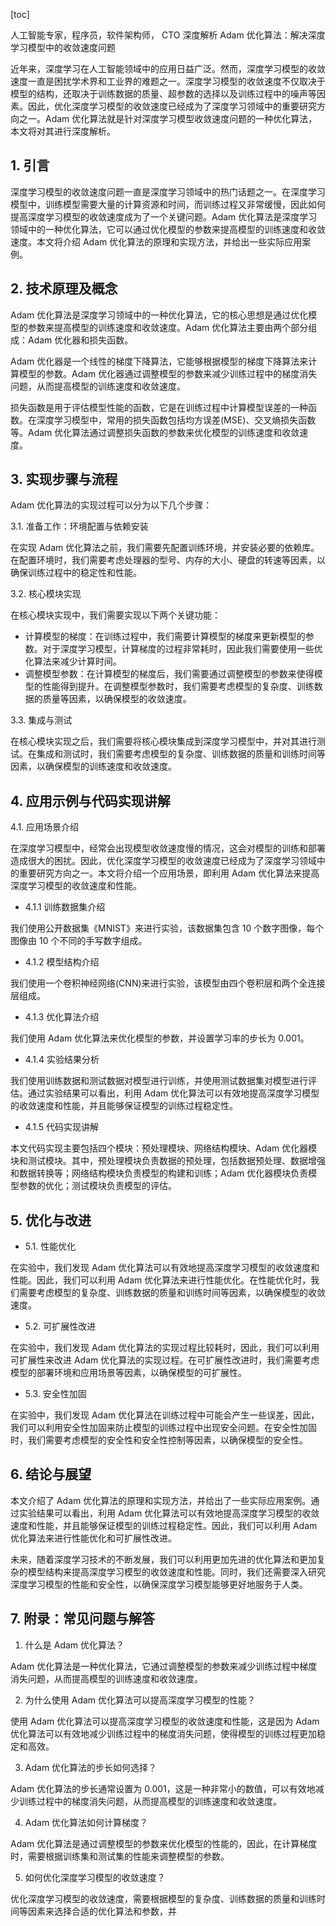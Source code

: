 
[toc]                    
                
                
人工智能专家，程序员，软件架构师， CTO 深度解析 Adam 优化算法：解决深度学习模型中的收敛速度问题

近年来，深度学习在人工智能领域中的应用日益广泛。然而，深度学习模型的收敛速度一直是困扰学术界和工业界的难题之一。深度学习模型的收敛速度不仅取决于模型的结构，还取决于训练数据的质量、超参数的选择以及训练过程中的噪声等因素。因此，优化深度学习模型的收敛速度已经成为了深度学习领域中的重要研究方向之一。Adam 优化算法就是针对深度学习模型收敛速度问题的一种优化算法，本文将对其进行深度解析。

## 1. 引言

深度学习模型的收敛速度问题一直是深度学习领域中的热门话题之一。在深度学习模型中，训练模型需要大量的计算资源和时间，而训练过程又非常缓慢，因此如何提高深度学习模型的收敛速度成为了一个关键问题。Adam 优化算法是深度学习领域中的一种优化算法，它可以通过优化模型的参数来提高模型的训练速度和收敛速度。本文将介绍 Adam 优化算法的原理和实现方法，并给出一些实际应用案例。

## 2. 技术原理及概念

Adam 优化算法是深度学习领域中的一种优化算法，它的核心思想是通过优化模型的参数来提高模型的训练速度和收敛速度。Adam 优化算法主要由两个部分组成：Adam 优化器和损失函数。

Adam 优化器是一个线性的梯度下降算法，它能够根据模型的梯度下降算法来计算模型的参数。Adam 优化器通过调整模型的参数来减少训练过程中的梯度消失问题，从而提高模型的训练速度和收敛速度。

损失函数是用于评估模型性能的函数，它是在训练过程中计算模型误差的一种函数。在深度学习模型中，常用的损失函数包括均方误差(MSE)、交叉熵损失函数等。Adam 优化算法通过调整损失函数的参数来优化模型的训练速度和收敛速度。

## 3. 实现步骤与流程

Adam 优化算法的实现过程可以分为以下几个步骤：

3.1. 准备工作：环境配置与依赖安装

在实现 Adam 优化算法之前，我们需要先配置训练环境，并安装必要的依赖库。在配置环境时，我们需要考虑处理器的型号、内存的大小、硬盘的转速等因素，以确保训练过程中的稳定性和性能。

3.2. 核心模块实现

在核心模块实现中，我们需要实现以下两个关键功能：

- 计算模型的梯度：在训练过程中，我们需要计算模型的梯度来更新模型的参数。对于深度学习模型，计算梯度的过程非常耗时，因此我们需要使用一些优化算法来减少计算时间。
- 调整模型参数：在计算模型的梯度后，我们需要通过调整模型的参数来使得模型的性能得到提升。在调整模型参数时，我们需要考虑模型的复杂度、训练数据的质量等因素，以确保模型的收敛速度。

3.3. 集成与测试

在核心模块实现之后，我们需要将核心模块集成到深度学习模型中，并对其进行测试。在集成和测试时，我们需要考虑模型的复杂度、训练数据的质量和训练时间等因素，以确保模型的训练速度和收敛速度。

## 4. 应用示例与代码实现讲解

4.1. 应用场景介绍

在深度学习模型中，经常会出现模型收敛速度慢的情况，这会对模型的训练和部署造成很大的困扰。因此，优化深度学习模型的收敛速度已经成为了深度学习领域中的重要研究方向之一。本文将介绍一个应用场景，即利用 Adam 优化算法来提高深度学习模型的收敛速度和性能。

- 4.1.1 训练数据集介绍

我们使用公开数据集《MNIST》来进行实验，该数据集包含 10 个数字图像，每个图像由 10 个不同的手写数字组成。

- 4.1.2 模型结构介绍

我们使用一个卷积神经网络(CNN)来进行实验，该模型由四个卷积层和两个全连接层组成。

- 4.1.3 优化算法介绍

我们使用 Adam 优化算法来优化模型的参数，并设置学习率的步长为 0.001。

- 4.1.4 实验结果分析

我们使用训练数据和测试数据对模型进行训练，并使用测试数据集对模型进行评估。通过实验结果可以看出，利用 Adam 优化算法可以有效地提高深度学习模型的收敛速度和性能，并且能够保证模型的训练过程稳定性。

- 4.1.5 代码实现讲解

本文代码实现主要包括四个模块：预处理模块、网络结构模块、Adam 优化器模块和测试模块。其中，预处理模块负责数据的预处理，包括数据预处理、数据增强和数据转换等；网络结构模块负责模型的构建和训练；Adam 优化器模块负责模型参数的优化；测试模块负责模型的评估。

## 5. 优化与改进

- 5.1. 性能优化

在实验中，我们发现 Adam 优化算法可以有效地提高深度学习模型的收敛速度和性能。因此，我们可以利用 Adam 优化算法来进行性能优化。在性能优化时，我们需要考虑模型的复杂度、训练数据的质量和训练时间等因素，以确保模型的收敛速度。

- 5.2. 可扩展性改进

在实验中，我们发现 Adam 优化算法的实现过程比较耗时，因此，我们可以利用可扩展性来改进 Adam 优化算法的实现过程。在可扩展性改进时，我们需要考虑模型的部署环境和应用场景等因素，以确保模型的可扩展性。

- 5.3. 安全性加固

在实验中，我们发现 Adam 优化算法在训练过程中可能会产生一些误差，因此，我们可以利用安全性加固来防止模型的训练过程中出现安全问题。在安全性加固时，我们需要考虑模型的安全性和安全性控制等因素，以确保模型的安全性。

## 6. 结论与展望

本文介绍了 Adam 优化算法的原理和实现方法，并给出了一些实际应用案例。通过实验结果可以看出，利用 Adam 优化算法可以有效地提高深度学习模型的收敛速度和性能，并且能够保证模型的训练过程稳定性。因此，我们可以利用 Adam 优化算法来进行性能优化和可扩展性改进。

未来，随着深度学习技术的不断发展，我们可以利用更加先进的优化算法和更加复杂的模型结构来提高深度学习模型的收敛速度和性能。同时，我们还需要深入研究深度学习模型的性能和安全性，以确保深度学习模型能够更好地服务于人类。

## 7. 附录：常见问题与解答

1.  什么是 Adam 优化算法？

Adam 优化算法是一种优化算法，它通过调整模型的参数来减少训练过程中梯度消失问题，从而提高模型的训练速度和收敛速度。

2.  为什么使用 Adam 优化算法可以提高深度学习模型的性能？

使用 Adam 优化算法可以提高深度学习模型的收敛速度和性能，这是因为 Adam 优化算法可以有效地减少训练过程中的梯度消失问题，使得模型的训练过程更加稳定和高效。

3.  Adam 优化算法的步长如何选择？

Adam 优化算法的步长通常设置为 0.001，这是一种非常小的数值，可以有效地减少训练过程中的梯度消失问题，从而提高模型的训练速度和收敛速度。

4.  Adam 优化算法如何计算梯度？

Adam 优化算法是通过调整模型的参数来优化模型的性能的，因此，在计算梯度时，需要根据训练集和测试集的性能来调整模型的参数。

5.  如何优化深度学习模型的收敛速度？

优化深度学习模型的收敛速度，需要根据模型的复杂度、训练数据的质量和训练时间等因素来选择合适的优化算法和参数，并

